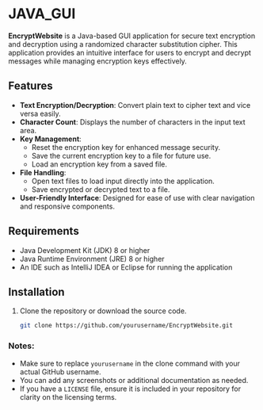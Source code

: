 # JAVA_GUI

**EncryptWebsite** is a Java-based GUI application for secure text encryption and decryption using a randomized character substitution cipher. This application provides an intuitive interface for users to encrypt and decrypt messages while managing encryption keys effectively.

## Features

- **Text Encryption/Decryption**: Convert plain text to cipher text and vice versa easily.
- **Character Count**: Displays the number of characters in the input text area.
- **Key Management**: 
  - Reset the encryption key for enhanced message security.
  - Save the current encryption key to a file for future use.
  - Load an encryption key from a saved file.
- **File Handling**:
  - Open text files to load input directly into the application.
  - Save encrypted or decrypted text to a file.
- **User-Friendly Interface**: Designed for ease of use with clear navigation and responsive components.

## Requirements

- Java Development Kit (JDK) 8 or higher
- Java Runtime Environment (JRE) 8 or higher
- An IDE such as IntelliJ IDEA or Eclipse for running the application

## Installation

1. Clone the repository or download the source code.
   ```bash
   git clone https://github.com/yourusername/EncryptWebsite.git


### Notes:
- Make sure to replace `yourusername` in the clone command with your actual GitHub username.
- You can add any screenshots or additional documentation as needed.
- If you have a `LICENSE` file, ensure it is included in your repository for clarity on the licensing terms.
